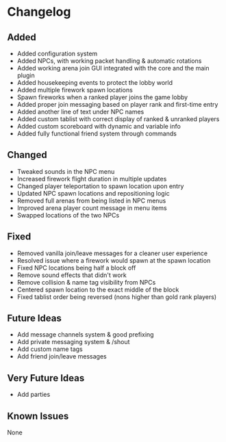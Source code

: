 # Changelog

## Added
- Added configuration system
- Added NPCs, with working packet handling & automatic rotations
- Added working arena join GUI integrated with the core and the main plugin
- Added housekeeping events to protect the lobby world
- Added multiple firework spawn locations
- Spawn fireworks when a ranked player joins the game lobby
- Added proper join messaging based on player rank and first-time entry
- Added another line of text under NPC names
- Added custom tablist with correct display of ranked & unranked players
- Added custom scoreboard with dynamic and variable info
- Added fully functional friend system through commands

## Changed
- Tweaked sounds in the NPC menu
- Increased firework flight duration in multiple updates
- Changed player teleportation to spawn location upon entry
- Updated NPC spawn locations and repositioning logic
- Removed full arenas from being listed in NPC menus
- Improved arena player count message in menu items
- Swapped locations of the two NPCs

## Fixed
- Removed vanilla join/leave messages for a cleaner user experience
- Resolved issue where a firework would spawn at the spawn location
- Fixed NPC locations being half a block off
- Remove sound effects that didn't work
- Remove collision & name tag visibility from NPCs
- Centered spawn location to the exact middle of the block
- Fixed tablist order being reversed (nons higher than gold rank players)

## Future Ideas
- Add message channels system & good prefixing
- Add private messaging system & /shout
- Add custom name tags
- Add friend join/leave messages

## Very Future Ideas
- Add parties

## Known Issues
None